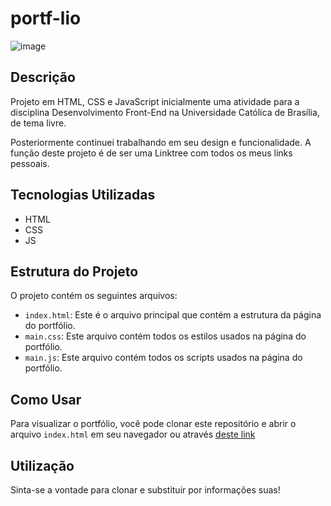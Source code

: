 
# portf-lio


![image](https://github.com/RaphaelLuizPH/portf-lio/assets/130625114/efe80c83-24f1-4d0d-9230-6bbddc7e7207)



## Descrição

Projeto em HTML, CSS e JavaScript inicialmente uma atividade para a disciplina Desenvolvimento Front-End na Universidade Católica de Brasília, de tema livre. 

Posteriormente continuei trabalhando em seu design e funcionalidade. A função deste projeto é de ser uma Linktree com todos os meus links pessoais.

## Tecnologias Utilizadas

- HTML
- CSS
- JS

## Estrutura do Projeto

O projeto contém os seguintes arquivos:

- `index.html`: Este é o arquivo principal que contém a estrutura da página do portfólio.
- `main.css`: Este arquivo contém todos os estilos usados na página do portfólio.
- `main.js`: Este arquivo contém todos os scripts usados na página do portfólio.

## Como Usar

Para visualizar o portfólio, você pode clonar este repositório e abrir o arquivo `index.html` em seu navegador ou através [deste link](https://raphaelluizph.github.io/portf-lio/)

## Utilização

Sinta-se a vontade para clonar e substituir por informações suas!
